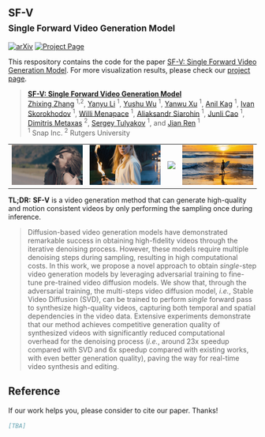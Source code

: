 ## SF-V <br><sub> Single Forward Video Generation Model</sub>

[![arXiv](https://img.shields.io/badge/arXiv)](https://arxiv.org/abs/)
[![Project Page](https://img.shields.io/badge/Project-Website-orange)](https://snap-research.github.io/SF-V/)

This respository contains the code for the paper [SF-V: Single Forward Video Generation Model](https://arxiv.org/abs/).
For more visualization results, please check our [project page](https://snap-research.github.io/SF-V/).

> **[SF-V: Single Forward Video Generation Model](https://arxiv.org/abs/)** \
> [Zhixing Zhang](https://zhang-zx.github.io/) <sup>1,2</sup>,
> [Yanyu Li](https://scholar.google.com/citations?user=XUj8koUAAAAJ) <sup>1</sup>,
> [Yushu Wu](https://scholar.google.com/citations?user=3hEDsFYAAAAJ) <sup>1</sup>,
> [Yanwu Xu](https://xuyanwu.github.io/) <sup>1</sup>,
> [Anil Kag](https://anilkagak2.github.io/) <sup>1</sup>,
> [Ivan Skorokhodov](https://universome.github.io/) <sup>1</sup>,
> [Willi Menapace](https://scholar.google.com/citations?user=31ha1LgAAAAJ) <sup>1</sup>,
> [Aliaksandr Siarohin](https://aliaksandrsiarohin.github.io/aliaksandr-siarohin-website/) <sup>1</sup>,
> [Junli Cao](https://scholar.google.com/citations?user=BV98MGAAAAAJ) <sup>1</sup>,
> [Dimitris Metaxas](https://people.cs.rutgers.edu/~dnm/) <sup>2</sup>,
> [Sergey Tulyakov](http://www.stulyakov.com/) <sup>1</sup>,
> and [Jian Ren](https://alanspike.github.io/) <sup>1</sup> \
> <sup>1</sup> Snap Inc.
> <sup>2</sup> Rutgers University


<div align="center">
<table width=100%>
    <tr>
        <td><img src="assets/videos/getty_1268957634_1_1_steps.gif"></td>
        <td><img src="assets/videos/7d90a98d-bd4d-4d97-8db7-7ccf17b16ba9_1_steps.gif"></td>
        <td><img src="assets/videos/8ec23fde-8928-458d-8b59-308008667efc_1_steps.gif"></td>
        <td><img src="assets/videos/5fbbf2ae-5b99-4186-ad64-96fd5fdbd4e2_1_steps.gif"></td>
    </tr>
</table>
</div>

**TL;DR:** **SF-V** is a video generation method that can generate high-quality and motion consistent videos by only performing the sampling once during inference.
> Diffusion-based video generation models have demonstrated remarkable success in obtaining high-fidelity videos through the iterative denoising process. However, these models require multiple denoising steps during sampling, resulting in high computational costs. In this work, we propose a novel approach to obtain _single_-step video generation models by leveraging adversarial training to fine-tune pre-trained video diffusion models. We show that, through the adversarial training, the multi-steps video diffusion model, _i.e._, Stable Video Diffusion (SVD), can be trained to perform _single_ forward pass to synthesize high-quality videos, capturing both temporal and spatial dependencies in the video data. Extensive experiments demonstrate that our method achieves competitive generation quality of synthesized videos with significantly reduced computational overhead for the denoising process (_i.e._, around 23x speedup compared with SVD and 6x speedup compared with existing works, with even better generation quality), paving the way for real-time video synthesis and editing.


## Reference

If our work helps you, please consider to cite our paper. Thanks!

```BibTeX
[TBA]
```
